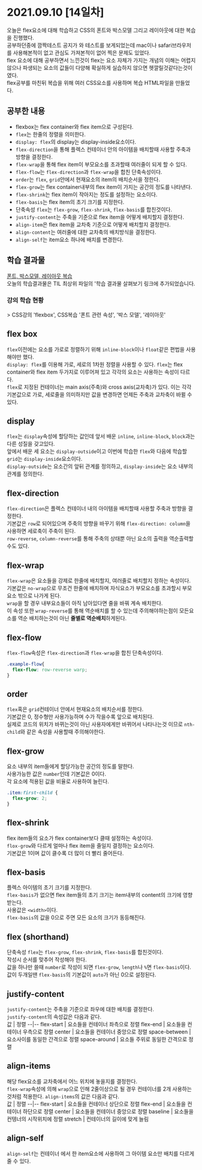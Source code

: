 # 2021.09.10 [14일차]

오늘은 flex요소에 대해 학습하고 CSS의 폰트와 박스모델 그리고 레이아웃에 대한 복습을 진행했다.  
공부하던중에 깜짝테스트 공지가 와 테스트를 보게되었는데 mac이나 safari브라우저를 사용해본적이 없고 관심도 가져본적이 없어 찍은 문제도 있었다.  
flex 요소에 대해 공부하면서 느낀것이 flex는 요소 자체가 가지는 개념의 이해는 어렵지 않으나 파생되는 요소의 값들이 다양해 확실하게 실습하지 않으면 헷깔릴것같다는것이였다.  
flex공부를 마친뒤 복습을 위해 여러 CSS요소를 사용하며 복습 HTML파일을 만들었다.


## 공부한 내용
- flexbox는 flex container와 flex item으로 구성된다.  
- `flex`는 한줄의 정렬을 의미한다.  
- `display: flex`의 display는 display-inside요소이다.
- `flex-direction`을 통해 플렉스 컨테이너 안의 아이템을 배치할때 사용할 주축과 방향을 결정한다.
- `flex-wrap`을 통해 flex item이 부모요소를 초과할때 여러줄이 되게 할 수 있다.  
- `flex-flow`는 `flex-direction`과 `flex-wrap`을 합친 단축속성이다.  
- `order`는 `flex`, `grid`안에서 현재요소의 item의 배치순서을 정한다.  
- `flex-grow`는 flex container내부의 flex item이 가지는 공간의 정도를 나타낸다. 
- `flex-shrink`는 flex item이 작아지는 정도를 설정하는 요소이다.
- `flex-basis`는 flex item의 초기 크기를 지정한다.
- 단축속성 `flex`는 `flex-grow`, `flex-shrink`, `flex-basis`를 합친것이다.
- `justify-content`는 주축을 기준으로 flex item을 어떻게 배치할지 결정한다.
- `align-item`은 flex item을 교차축 기준으로 어떻게 배치할지 결정한다.
- `align-content`는 여러줄에 대한 교차축의 배치방식을 결정한다.
- `align-self`는 item요소 하나에 배치를 변경한다.


## 학습 결과물

[폰트, 박스모델, 레이아웃 복습](./CSS복습/index.html)  
오늘의 학습결과물은 TIL 최상위 파일의 '학습 결과물 살펴보기 링크에 추가되었습니다.

### 강의 학습 현황

\> CSS강의 'flexbox', CSS복습 '폰트 관련 속성', '박스 모델', '레이아웃'

## flex box
`flex`이전에는 요소를 가로로 정렬하기 위해 `inline-block`이나 `float`같은 편법을 사용해야만 했다.  
`display: flex`를 이용해 가로, 세로의 1차원 정렬을 사용할 수 있다.
`flex`는 flex container와 flex item 두가지로 이루어져 있고 각각의 요소는 사용하는 속성이 다르다.  
`flex`로 지정된 컨테이너는 main axis(주축)와 cross axis(교차축)가 있다. 이는 각각 기본값으로 가로, 세로줄을 의미하지만 값을 변경하면 언제든 주축과 교차축이 바뀔 수 있다.  

## display

`flex`는 `display`속성에 할당하는 값인데 앞서 배운 `inline`, `inline-block`, `block`과는 다른 성질을 갖고있다.  
앞에서 배운 세 요소는 `display-outside`이고 이번에 학습한 `flex`와 다음에 학습할 `grid`는 `display-inside`요소이다.  
`display-outside`는 요소간의 앞뒤 관계를 정의하고, `display-inside`는 요소 내부의 관계를 정의한다.  

## flex-direction

`flex-direction`은 플렉스 컨테이너 내의 아이템을 배치할때 사용할 주축과 방향을 결정한다.  
기본값은 `row`로 되어있으며 주축의 방향을 바꾸기 위해 `flex-direction: column`을 사용하면 세로축이 주축이 된다.  
`row-reverse`, `column-reverse`를 통해 주축의 상태뿐 아닌 요소의 출력을 역순출력할 수도 있다.  

## flex-wrap

`flex-wrap`은 요소들을 강제로 한줄에 배치할지, 여러줄로 배치할지 정하는 속성이다.  
기본값은 `no-wrap`으로 무조건 한줄에 배치하며 자식요소가 부모요소를 초과할시 부모요소 밖으로 나가게 된다.  
`wrap`을 할 경우 내부요소들이 아직 남아있다면 줄을 바꿔 계속 배치한다.  
이 속성 또한 `wrap-reverse`를 통해 역순배치를 할 수 있는데 주의해야하는점이 모든요소를 역순 배치하는것이 아닌 **줄별로 역순배치**하게된다.

## flex-flow
`flex-flow`속성은 `flex-direction`과 `flex-wrap`을 합친 단축속성이다.
```css
.example-flow{
  flex-flow: row-reverse warp;
}
```

## order

`flex`혹은 `grid`컨테이너 안에서 현재요소의 배치순서를 정한다.  
기본값은 0, 정수형만 사용가능하며 수가 작을수록 앞으로 배치된다.  
실제로 코드의 위치가 바뀌는것이 아닌 사용자에게만 바뀌어서 나타나는것 이므로 `nth-child`와 같은 속성을 사용할때 주의해야한다.  

## flex-grow

요소 내부의 item들에게 할당가능한 공간의 정도를 말한다.  
사용가능한 값은 `number`인데 기본값은 0이다.  
각 요소에 적용된 값을 비율로 사용하여 늘린다.
```css
.item:first-child {
  flex-grow: 2;
}
```

## flex-shrink

flex item들의 요소가 flex container보다 클때 설정하는 속성이다.  
`flox-grow`와 다르게 얼마나 flex item을 줄일지 결정하는 요소이다.  
기본값은 1이며 값이 클수록 더 많이 더 빨리 줄어든다.  

## flex-basis

플렉스 아이템의 초기 크기를 지정한다.  
`flex-basis`가 없으면 flex item들의 초기 크기는 item내부의 content의 크기에 영향받는다.  
사용값은 `<width>`이다.  
`flex-basis`의 값을 0으로 주면 모든 요소의 크기가 동등해진다.  

## flex (shorthand)
단축속성 `flex`는 `flex-grow`, `flex-shrink`, `flex-basis`를 합친것이다.  
작성시 순서를 맞추어 작성해야 한다.  
값을 하나만 쓸때 `number`로 작성이 되면 `flex-grow`, `length`나 `%`면 `flex-basis`이다.  
값이 두개일땐 `flex-basis`의 기본값이 `auto`가 아닌 0으로 설정된다.  

## justify-content

`justify-content`는 주축을 기준으로 좌우에 대한 배치를 결정한다.  
`justify-content`의 속성값은 다음과 같다.  
값 | 정렬
--|--
flex-start | 요소들을 컨테이너 좌측으로 정렬
flex-end | 요소들을 컨테이너 우측으로 정렬
center | 요소들을 컨테이너 중앙으로 정렬
space-between | 요소사이를 동일한 간격으로 정렬
space-around | 요소들 주위로 동일한 간격으로 정렬

## align-items

해당 flex요소를 교차축에서 어느 위치에 놓을지를 결정한다.  
`flex-wrap`속성에 의해 `wrap`으로 인해 2줄이상으로 될 경우 컨테이너를 2개 사용하는것처럼 적용한다.
`align-items`의 값은 다음과 같다.  
값 | 정렬
--|--
flex-start | 요소들을 컨테이너 상단으로 정렬
flex-end | 요소들을 컨테이너 하단으로 정렬
center | 요소들을 컨테이너 중앙으로 정렬
baseline | 요소들을 컨텡너의 시작위치에 정렬
stretch | 컨테이너의 길이에 맞게 늘림

## align-self

`align-self`는 컨테이너 에서 한 item요소에 사용하여 그 아이템 요소만 배치를 다르게 줄 수 있다.  
